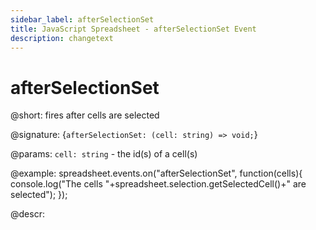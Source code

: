 ```yaml
---
sidebar_label: afterSelectionSet
title: JavaScript Spreadsheet - afterSelectionSet Event
description: changetext
---
```


# afterSelectionSet

@short: fires after cells are selected

@signature: {`afterSelectionSet: (cell: string) => void;`}

@params:
`cell: string` - the id(s) of a cell(s)

@example:
spreadsheet.events.on("afterSelectionSet", function(cells){
 	console.log("The cells "+spreadsheet.selection.getSelectedCell()+" are selected");
});

@descr:
